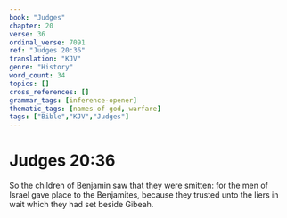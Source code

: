 ```yaml
---
book: "Judges"
chapter: 20
verse: 36
ordinal_verse: 7091
ref: "Judges 20:36"
translation: "KJV"
genre: "History"
word_count: 34
topics: []
cross_references: []
grammar_tags: [inference-opener]
thematic_tags: [names-of-god, warfare]
tags: ["Bible","KJV","Judges"]
---
```


# Judges 20:36

So the children of Benjamin saw that they were smitten: for the men of Israel gave place to the Benjamites, because they trusted unto the liers in wait which they had set beside Gibeah.
